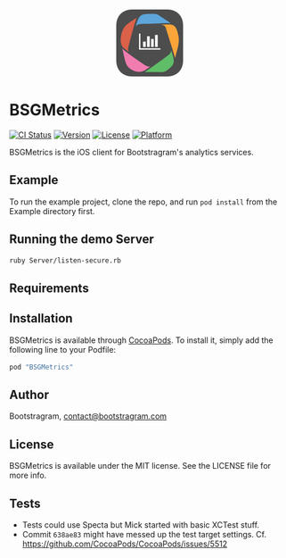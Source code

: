 <h3 align="center">
  <img src="Example/BSGMetrics/Images.xcassets/AppIcon.appiconset/Icon-60%402x.png" alt="BSGMetrics Logo" />
</h3>

# BSGMetrics

[![CI Status](http://img.shields.io/travis/Bootstragram/BSGMetrics.svg?style=flat)](https://travis-ci.org/Bootstragram/BSGMetrics)
[![Version](https://img.shields.io/cocoapods/v/BSGMetrics.svg?style=flat)](http://cocoapods.org/pods/BSGMetrics)
[![License](https://img.shields.io/cocoapods/l/BSGMetrics.svg?style=flat)](http://cocoapods.org/pods/BSGMetrics)
[![Platform](https://img.shields.io/cocoapods/p/BSGMetrics.svg?style=flat)](http://cocoapods.org/pods/BSGMetrics)



BSGMetrics is the iOS client for Bootstragram's analytics services.

## Example

To run the example project, clone the repo, and run `pod install` from the Example directory first.

## Running the demo Server

    ruby Server/listen-secure.rb

## Requirements

## Installation

BSGMetrics is available through [CocoaPods](http://cocoapods.org). To install
it, simply add the following line to your Podfile:

```ruby
pod "BSGMetrics"
```

## Author

Bootstragram, contact@bootstragram.com

## License

BSGMetrics is available under the MIT license. See the LICENSE file for more info.

## Tests

* Tests could use Specta but Mick started with basic XCTest stuff.
* Commit `638ae83` might have messed up the test target settings. Cf. https://github.com/CocoaPods/CocoaPods/issues/5512

